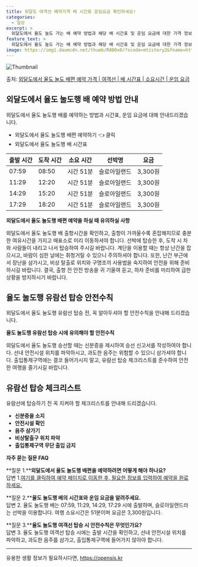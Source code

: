 ```yaml
---
title: 외달도 여객선 예약가격 배 시간표 운임요금 확인하세요!
categories:
  - 일상
excerpt: >
  외달도에서 율도 눌도 가는 배 예약 방법과 해당 배 시간표 및 운임 요금에 대한 가격 정보를 안내 드리겠습니다. 안전하고 재밋는 율도 눌도행 여행을 위해 아래 정보 참고하시기 바랍니다. 율도 눌도행 배편 예약하기 👈 클릭외달도에서 율도 눌도행 배 시간표출발 시간도착 시간소요 시간선박명요금07:5908:500시간 51분슬로아일랜드3,300원11:2912:200시간 51분슬로아일랜드3,300원14:2915:200시간 51분슬로아일랜드3,300원17:2918:200시간 51분슬로아일랜드3,300원율도 눌도행 배편 예약하기 👈 클릭외달도에서 율도 눌도행 여객선 탑승 시 이용수칙 외달도에서 율도 눌도행 배 출항시간을 확인하고, 출항이 가까울수록 혼잡해지므로 충분한 여유시간을 가지고 매표소로 미리 이동합니다. 선박..
feature_text: >
  외달도에서 율도 눌도 가는 배 예약 방법과 해당 배 시간표 및 운임 요금에 대한 가격 정보를 안내 드리겠습니다. 안전하고 재밋는 율도 눌도행 여행을 위해 아래 정보 참고하시기 바랍니다. 율도 눌도행 배편 예약하기 👈 클릭외달도에서 율도 눌도행 배 시간표출발 시간도착 시간소요 시간선박명요금07:5908:500시간 51분슬로아일랜드3,300원11:2912:200시간 51분슬로아일랜드3,300원14:2915:200시간 51분슬로아일랜드3,300원17:2918:200시간 51분슬로아일랜드3,300원율도 눌도행 배편 예약하기 👈 클릭외달도에서 율도 눌도행 여객선 탑승 시 이용수칙 외달도에서 율도 눌도행 배 출항시간을 확인하고, 출항이 가까울수록 혼잡해지므로 충분한 여유시간을 가지고 매표소로 미리 이동합니다. 선박..
image: https://img1.daumcdn.net/thumb/R800x0/?scode=mtistory2&fname=https%3A%2F%2Fblog.kakaocdn.net%2Fdn%2FR4vhH%2FbtsHALGeKAd%2Fe24Co52ojhPGv68FaiWSY1%2Fimg.webp
---
```


![Thumbnail](https://img1.daumcdn.net/thumb/R800x0/?scode=mtistory2&fname=https%3A%2F%2Fblog.kakaocdn.net%2Fdn%2FR4vhH%2FbtsHALGeKAd%2Fe24Co52ojhPGv68FaiWSY1%2Fimg.webp)

<p>출처: <a href="https://opensis.kr/entry/%EC%99%B8%EB%8B%AC%EB%8F%84%EC%97%90%EC%84%9C-%EC%9C%A8%EB%8F%84-%EB%88%8C%EB%8F%84-%EB%B0%B0%ED%8E%B8-%EC%98%88%EC%95%BD-%EA%B0%80%EA%B2%A9-%EC%97%AC%EA%B0%9D%EC%84%A0-%EB%B0%B0-%EC%8B%9C%EA%B0%84%ED%91%9C-%EC%86%8C%EC%9A%94%EC%8B%9C%EA%B0%84-%EC%9A%B4%EC%9E%84-%EC%9A%94%EA%B8%88" rel="dofollow">외달도에서 율도 눌도 배편 예약 가격 | 여객선 | 배 시간표 | 소요시간 | 운임 요금</a> </p>

## 외달도에서 율도 눌도행 배 예약 방법 안내

외달도에서 율도 눌도행 배를 예약하는 방법과 시간표, 운임 요금에 대해 안내드리겠습니다.

  * 외달도에서 율도 눌도행 배편 예약하기 👈 클릭
  * 외달도에서 율도 눌도행 배 시간표

**출발 시간** | **도착 시간** | **소요 시간** | **선박명** | **요금**  
---|---|---|---|---  
07:59 | 08:50 | 시간 51분 | 슬로아일랜드 | 3,300원  
11:29 | 12:20 | 시간 51분 | 슬로아일랜드 | 3,300원  
14:29 | 15:20 | 시간 51분 | 슬로아일랜드 | 3,300원  
17:29 | 18:20 | 시간 51분 | 슬로아일랜드 | 3,300원  
  
**외달도에서 율도 눌도행 배편 예약을 하실 때 유의하실 사항**



외달도에서 율도 눌도행 배 출항시간을 확인하고, 출항이 가까울수록 혼잡해지므로 충분한 여유시간을 가지고 매표소로 미리 이동하셔야 합니다.
선박에 탑승한 후, 도착 시 차와 사람들이 내리고 나서 탑승하여 주시길 바랍니다. 계단을 이용할 때는 항상 난간을 잡으시고, 바람이 심한
날에는 휘청거릴 수 있으니 주의하셔야 합니다. 또한, 난간 부근에서 장난을 삼가시고, 비상 탈출로 위치와 구명조끼 사용법을 숙지하여 안전을
위해 준비하시길 바랍니다. 결국, 출항 전 안전 방송을 귀 기울여 듣고, 하차 준비를 미리하여 급한 상황을 방지하시기 바랍니다.



## 율도 눌도행 유람선 탑승 안전수칙

외달도에서 율도 눌도행 유람선 탑승 전, 꼭 알아두셔야 할 안전수칙을 안내해 드리겠습니다.

**율도 눌도행 유람선 탑승 시에 유의해야 할 안전수칙**



외달도에서 율도 눌도행 승선할 때는 신분증을 제시하여 승선 신고서를 작성하여야 합니다. 선내 안전시설 위치를 파악하시고, 과도한 음주는
위험할 수 있으니 삼가셔야 합니다. 출입통제구역에는 결코 들어가시지 말고, 유람선 탑승 체크리스트를 준수하여 안전한 여행을 즐기시길
바랍니다.



## 유람선 탑승 체크리스트

유람선에 탑승하기 전 꼭 지켜야 할 체크리스트를 안내해 드리겠습니다.

  * **신분증을 소지**
  * **안전시설 확인**
  * **음주 삼가기**
  * **비상탈출구 위치 파악**
  * **출입통제구역 무단 출입 금지**



**자주 묻는 질문 FAQ**



**질문 1.****외달도에서 율도 눌도행 배편을 예약하려면 어떻게 해야 하나요?**  
답변 1.[여기를 클릭하여 예약 페이지로 이동한 후, 필요한 정보를 입력하여 예약을 완료하세요.](https://opensis.kr/entry/%EC%99%B8%EB%8B%AC%EB%8F%84%EC%97%90%EC%84%9C-%EC%9C%A8%EB%8F%84-%EB%88%8C%EB%8F%84-%EB%B0%B0%ED%8E%B8-%EC%98%88%EC%95%BD-%EA%B0%80%EA%B2%A9-%EC%97%AC%EA%B0%9D%EC%84%A0-%EB%B0%B0-%EC%8B%9C%EA%B0%84%ED%91%9C-%EC%86%8C%EC%9A%94%EC%8B%9C%EA%B0%84-%EC%9A%B4%EC%9E%84-%EC%9A%94%EA%B8%88)

**질문 2.****율도 눌도행 배의 시간표와 운임 요금을 알려주세요.**  
답변 2. 율도 눌도행 배는 07:59, 11:29, 14:29, 17:29 시에 출발하며, 슬로아일랜드라는 선박을 이용합니다. 여행
소요시간은 51분이며 요금은 3,300원입니다.

**질문 3.****율도 눌도행 여객선 탑승 시 안전수칙은 무엇인가요?**  
답변 3. 율도 눌도행 여객선 탑승 시에는 출발 시간을 확인하고, 선내 안전시설 위치를 파악하고, 과도한 음주를 삼가고, 출입통제구역에
들어가지 않아야 합니다.

* * *

 

유용한 생활 정보가 필요하시다면, <a href="https://opensis.kr" rel="dofollow">https://opensis.kr</a>


